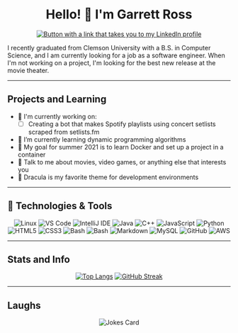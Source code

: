 <!-- Place to put a header image --->
<!-- <h1 align=center><image src=""/></h1> -->

<h1 style="text-align: center">Hello! 👋 I'm Garrett Ross</h1>

<p style="text-align: center">
    <a href="https://linkedin.com/in/gmross20">
        <img src="https://img.shields.io/badge/LinkedIn-informational?style=for-the-badge&logo=linkedin&logoColor=f8f8f2&labelColor=0e76a8&color=0e76a8" alt="Button with a link that takes you to my LinkedIn profile"/>
    </a>
</p>

I recently graduated from Clemson University with a B.S. in Computer Science, and I am currently looking for a job as a software engineer. When I'm not working on a project, I'm looking for the best new release at the movie theater.

---

## Projects and Learning

- 🔭 I'm currently working on:
  - [ ] Creating a bot that makes Spotify playlists using concert setlists scraped from setlists.fm
- 🌱 I’m currently learning dynamic programming algorithms
- 🥅 My goal for summer 2021 is to learn Docker and set up a project in a container
- 💬 Talk to me about movies, video games, or anything else that interests you
- 🦇 Dracula is my favorite theme for development environments

---

## 🔧 Technologies & Tools

<div style="text-align:center" markdown="1">

![Linux](https://img.shields.io/badge/OS-Linux-informational?style=for-the-badge&logo=linux&logoColor=f8f8f2&labelColor=282a36&color=bd93f9)
![VS Code](https://img.shields.io/badge/VS_Code-informational?style=for-the-badge&logo=visual-studio-code&logoColor=f8f8f2&labelColor=282a36&color=bd93f9)
![IntelliJ IDE](https://img.shields.io/badge/IntelliJ-informational?style=for-the-badge&logo=intellij-idea&logoColor=f8f8f2&labelColor=282a36&color=bd93f9)
![Java](https://img.shields.io/badge/Java-informational?style=for-the-badge&logo=java&logoColor=f8f8f2&labelColor=282a36&color=bd93f9)
![C++](https://img.shields.io/badge/C++-informational?style=for-the-badge&logo=c%2B%2B&logoColor=f8f8f2&labelColor=282a36&color=bd93f9)
![JavaScript](https://img.shields.io/badge/JavaScript-informational?style=for-the-badge&logo=javascript&logoColor=f8f8f2&labelColor=282a36&color=bd93f9)
![Python](https://img.shields.io/badge/Python-informational?style=for-the-badge&logo=python&logoColor=f8f8f2&labelColor=282a36&color=bd93f9)
![HTML5](https://img.shields.io/badge/HTML-informational?style=for-the-badge&logo=html5&logoColor=f8f8f2&labelColor=282a36&color=bd93f9)
![CSS3](https://img.shields.io/badge/CSS-informational?style=for-the-badge&logo=css3&logoColor=f8f8f2&labelColor=282a36&color=bd93f9)
![Bash](https://img.shields.io/badge/Shell-Bash-informational?style=for-the-badge&logo=gnu-bash&logoColor=f8f8f2&labelColor=282a36&color=bd93f9)
![Bash](https://img.shields.io/badge/Terminal-WSL-informational?style=for-the-badge&logo=windows-terminal&logoColor=f8f8f2&labelColor=282a36&color=bd93f9)
![Markdown](https://img.shields.io/badge/Markdown-informational?style=for-the-badge&logo=markdown&logoColor=f8f8f2&labelColor=282a36&color=bd93f9)
![MySQL](https://img.shields.io/badge/Tools-MySQL-informational?style=for-the-badge&logo=mysql&logoColor=f8f8f2&labelColor=282a36&color=bd93f9)
![GitHub](https://img.shields.io/badge/Tools-GitHub-informational?style=for-the-badge&logo=github&logoColor=f8f8f2&labelColor=282a36&color=bd93f9)
![AWS](https://img.shields.io/badge/Tools-AWS-informational?style=for-the-badge&logo=amazon-aws&logoColor=f8f8f2&labelColor=282a36&color=bd93f9)

</div>

---

## Stats and Info

<!-- TODO: add widgets to show off some repos and add a little personality -->

<div style="text-align:center" markdown=1>

[![Top Langs](https://github-readme-stats.vercel.app/api/top-langs/?username=gmross&theme=dracula)](https://github.com/anuraghazra/github-readme-stats) <!-- Should show languages once I have some more public repositories -->
[![GitHub Streak](https://github-readme-streak-stats.herokuapp.com/?user=gmross&theme=dracula)](https://git.io/streak-stats)

</div>

---

## Laughs

<div style="text-align:center" markdown=1>

![Jokes Card](https://readme-jokes.vercel.app/api?theme=dracula)

</div>

<!-- Links to social media/contacts --->

[1]: https://github.com/gmross
[2]: https://linkedin.com/in/gmross20

<!-- Resources -->
<!-- Icons: https://simpleicons.org/ -->
<!-- Shields: https://shields.io/ -->
<!-- GitHub Stats: https://github.com/anuraghazra/github-readme-stats -->
<!-- GitHub Stats with streaks: https://github.com/DenverCoder1/github-readme-streak-stats/ -->
<!-- Top Languages card: https://github.com/anuraghazra/github-readme-stats#top-languages-card -->
<!-- Awesome GitHub Profile README: https://github.com/abhisheknaiidu/awesome-github-profile-readme -->
<!-- Dracula theme: https://github.com/dracula/dracula-theme -->
